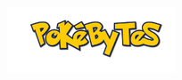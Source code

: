<div align="center">
  <img src="front-end/src/images/pokebytes_logo.png" alt="Image Alt Text" width="300px">
</div>
